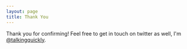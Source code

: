```yaml
---
layout: page
title: Thank You
---
```


Thank you for confirming! Feel free to get in touch on twitter as well, I'm <a href="https://www.twitter.com/talkingquickly">@talkingquickly</a>.
